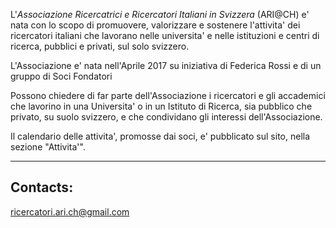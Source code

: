 
L'*Associazione Ricercatrici e Ricercatori Italiani in Svizzera* (ARI@CH) e' nata con lo scopo di promuovere, valorizzare e sostenere l'attivita' dei ricercatori italiani che lavorano nelle universita' e nelle istituzioni e centri di ricerca, pubblici e privati, sul solo svizzero.

L'Associazione e' nata nell'Aprile 2017 su iniziativa di Federica Rossi e di un gruppo di Soci Fondatori

Possono chiedere di far parte dell'Associazione i ricercatori e gli accademici che lavorino in una Universita' o in un Istituto di Ricerca, sia pubblico che privato, su suolo svizzero, e che condividano gli interessi dell'Associazione.

Il calendario delle attivita', promosse dai soci, e' pubblicato sul sito, nella sezione "Attivita'".

----

## Contacts:

[ricercatori.ari.ch@gmail.com](mailto:ricercatori.ari.ch@gmail.com)
